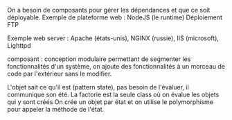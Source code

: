 On a besoin de composants pour gérer les dépendances et que ce soit déployable.
Exemple de plateforme web : NodeJS (le runtime)
Déploiement FTP

Exemple web server : Apache (états-unis), NGINX (russie), IIS (microsoft), Lighttpd

composant : conception modulaire permettant de segmenter les fonctionnalités d'un système, on ajoute des fonctionnalités à un morceau de code par l'extérieur sans le modifier.

L'objet sait ce qu'il est (pattern state), pas besoin de l'évaluer, il communique son été. La factorie est la seule class où on évalue les objets qui y sont créés
On crée un objet par état et on utilise le polymorphisme pour appeler la méthode de l'état.